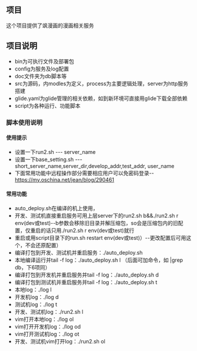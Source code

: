 ## 项目
这个项目提供了飒漫画的漫画相关服务

## 项目说明
- bin为可执行文件及部署包
- config为服务及log配置
- doc文件夹为db脚本等
- src为源码，内modles为定义，process为主要逻辑处理，server为http服务搭建
- glide.yaml为glide管理的相关依赖，如到新环境可直接用glide下载全部依赖
- script为各种运行、功能脚本

### 脚本使用说明

#### 使用提示
- 设置一下run2.sh --- server_name
- 设置一下base_setting.sh --- short_server_name,server_dir,develop_addr,test_addr, user_name
- 下面常用功能中远程操作部分需要相应用户可以免密码登录--https://my.oschina.net/jean/blog/290461

#### 常用功能
- auto_deploy.sh在编译的机上使用，
- 开发、测试机直接重启服务可用上层server下的run2.sh b&&./run2.sh r env(dev或test)--b参数会移除旧目录并解压缩包，so会是压缩包内的旧配置，仅重启的话只用./run2.sh r env(dev或test)就行
- 重启或用script目录下的run.sh restart env(dev或test)）--更改配置后可用这个，不会还原配置）
- 编译打包到开发、测试机并重启服务：./auto_deploy.sh
- 本地编译运行并tail -f log：./auto_deploy.sh l    （后面可加命令，如 |grep db，下6项同）
- 编译打包到开发机并重启服务并tail -f log：./auto_deploy.sh d
- 编译打包到测试机并重启服务并tail -f log：./auto_deploy.sh t
- 本地log：./log l
- 开发机log：./log d
- 测试机log：./log t
- 开发、测试机log：./run2.sh l
- vim打开本地log：./log ol
- vim打开开发机log：./log od
- vim打开测试机log：./log ot
- 开发、测试机vim打开log：./run2.sh ol
